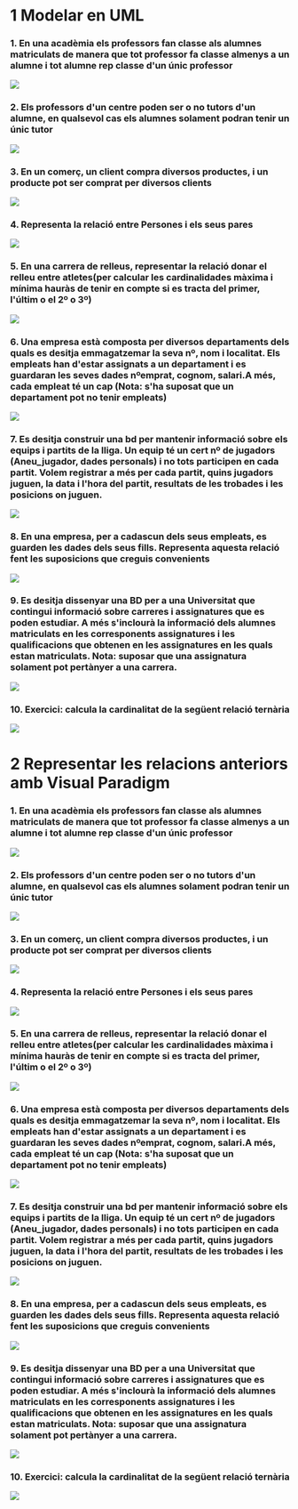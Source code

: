 # 1 Modelar en UML
### 1. En una acadèmia els professors fan classe als alumnes matriculats de manera que tot professor fa classe almenys a un alumne i tot alumne rep classe d'un únic professor
![](Captures/1.png)
### 2. Els professors d'un centre poden ser o no tutors d'un alumne, en qualsevol cas els alumnes solament podran tenir un únic tutor
![](Captures/2.png)
### 3. En un comerç, un client compra diversos productes, i un producte pot ser comprat per diversos clients
![](Captures/3.png)
### 4. Representa la relació entre Persones i els seus pares
![](Captures/4.png)
### 5. En una carrera de relleus, representar la relació donar el relleu entre atletes(per calcular les cardinalidades màxima i mínima hauràs de tenir en compte si es tracta del primer, l'últim o el 2º o 3º)
![](Captures/5.png)
### 6. Una empresa està composta per diversos departaments dels quals es desitja emmagatzemar la seva nº, nom i localitat. Els empleats han d'estar assignats a un departament i es guardaran les seves dades nºemprat, cognom, salari.A més, cada empleat té un cap (Nota: s'ha suposat que un departament pot no tenir empleats)
![](Captures/6.png)
### 7. Es desitja construir una bd per mantenir informació sobre els equips i partits de la lliga.  Un equip té un cert nº de jugadors (Aneu_jugador, dades personals) i no tots participen en cada partit. Volem registrar a més per cada partit, quins jugadors juguen, la data i l'hora del partit, resultats de les trobades i les posicions on juguen.
![](Captures/7.png)
### 8. En una empresa, per a cadascun dels seus empleats, es guarden les dades dels seus fills. Representa aquesta relació fent les suposicions que creguis convenients
![](Captures/8.png)
### 9. Es desitja dissenyar una BD per a una Universitat que contingui informació sobre carreres i assignatures que es poden estudiar. A més s'inclourà la informació dels alumnes matriculats en les corresponents assignatures i les qualificacions que obtenen en les assignatures en les quals estan matriculats. Nota: suposar que una assignatura solament pot pertànyer a una carrera.
![](Captures/9.png)
### 10. Exercici: calcula la cardinalitat de la següent relació ternària
![](Captures/10.png)

# 2 Representar les relacions anteriors amb Visual Paradigm 

### 1. En una acadèmia els professors fan classe als alumnes matriculats de manera que tot professor fa classe almenys a un alumne i tot alumne rep classe d'un únic professor
![](captures2/1.png)
### 2. Els professors d'un centre poden ser o no tutors d'un alumne, en qualsevol cas els alumnes solament podran tenir un únic tutor
![](captures2/2.png)
### 3. En un comerç, un client compra diversos productes, i un producte pot ser comprat per diversos clients
![](captures2/3.png)
### 4. Representa la relació entre Persones i els seus pares
![](captures2/4.png)
### 5. En una carrera de relleus, representar la relació donar el relleu entre atletes(per calcular les cardinalidades màxima i mínima hauràs de tenir en compte si es tracta del primer, l'últim o el 2º o 3º)
![](captures2/5.png)
### 6. Una empresa està composta per diversos departaments dels quals es desitja emmagatzemar la seva nº, nom i localitat. Els empleats han d'estar assignats a un departament i es guardaran les seves dades nºemprat, cognom, salari.A més, cada empleat té un cap (Nota: s'ha suposat que un departament pot no tenir empleats)
![](Captures/6.png)
### 7. Es desitja construir una bd per mantenir informació sobre els equips i partits de la lliga.  Un equip té un cert nº de jugadors (Aneu_jugador, dades personals) i no tots participen en cada partit. Volem registrar a més per cada partit, quins jugadors juguen, la data i l'hora del partit, resultats de les trobades i les posicions on juguen.
![](Captures/7.png)
### 8. En una empresa, per a cadascun dels seus empleats, es guarden les dades dels seus fills. Representa aquesta relació fent les suposicions que creguis convenients
![](Captures/8.png)
### 9. Es desitja dissenyar una BD per a una Universitat que contingui informació sobre carreres i assignatures que es poden estudiar. A més s'inclourà la informació dels alumnes matriculats en les corresponents assignatures i les qualificacions que obtenen en les assignatures en les quals estan matriculats. Nota: suposar que una assignatura solament pot pertànyer a una carrera.
![](Captures/9.png)
### 10. Exercici: calcula la cardinalitat de la següent relació ternària
![](Captures/10.png)
